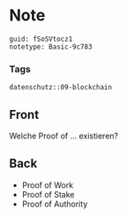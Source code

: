 # Note
```
guid: fSoSVtocz1
notetype: Basic-9c783
```

### Tags
```
datenschutz::09-blockchain
```

## Front
Welche Proof of ... existieren?

## Back
<ul><li>Proof of Work</li><li>Proof of Stake</li><li>Proof of Authority</li></ul>
